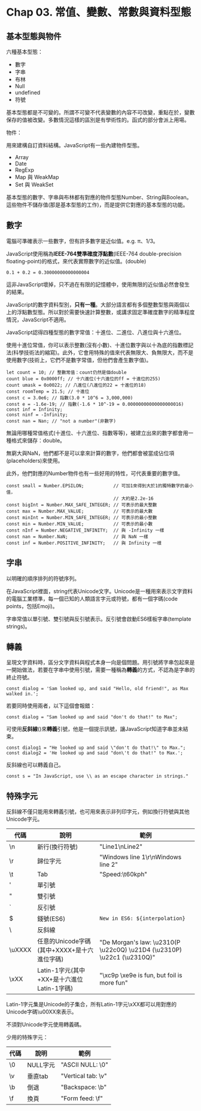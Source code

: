 # Chap 03. 常值、變數、常數與資料型態

## 基本型態與物件

六種基本型態：

- 數字
- 字串
- 布林
- Null
- undefined
- 符號

基本型態都是不可變的。所謂不可變不代表變數的內容不可改變，重點在於，變數保存的值被改變。多數情況這樣的區別是有學術性的。函式的部分會派上用場。

物件：

用來建構自訂資料結構。JavaScript有一些內建物件型態。

- Array
- Date
- RegExp
- Map 與 WeakMap
- Set 與 WeakSet

基本型態的數字、字串與布林都有對應的物件型態Number、String與Boolean。這些物件不儲存值(那是基本型態的工作)，而是提供它對應的基本型態的功能。

## 數字

電腦可準確表示一些數字，但有許多數字是近似值。e.g. π、1/3。

JavaScript使用稱為**IEEE-764雙準確度浮點數**(IEEE-764 double-precision floating-point)的格式，來代表實際數字的近似值。(double)

```
0.1 + 0.2 = 0.30000000000000004
```

這非JavaScript壞掉，只不過在有限的記憶體中，使用無限的近似值必然會發生的結果。

JavaScript的數字資料型別，**只有一種**。大部分語言都有多個整數型態與兩個以上的浮點數型態。所以對於需要快速計算整數，或講求固定準確度數字的精準程度情況，JavaScript不適用。

JavaScript認得四種型態的數字常值：十進位、二進位、八進位與十六進位。

使用十進位常值，你可以表示整數(沒有小數)、十進位數字與以十為底的指數標記法(科學技術法的縮寫)。此外，它會用特殊的值來代表無限大、負無限大，而不是使用數字(技術上，它們不是數字常值，但他們會產生數字值)。

```
let count = 10; // 整數常值：count仍然是個double
count blue = 0x0000ff; // 十六進位(十六進位的ff = 十進位的255)
count umask = 0o0022; // 八進位(八進位的22 = 十進位的18)
const roomTemp = 21.5; // 十進位
const c = 3.0e6; // 指數(3.0 * 10^6 = 3,000,000)
const e = -1.6e-19; // 指數(-1.6 * 10^-19 = 0.00000000000000000016)
const inf = Infinity;
const ninf = -Infinity;
const nan = Nan; // "not a number"(非數字)
```

無論用哪種常值格式(十進位、十六進位、指數等等)，被建立出來的數字都會用一種格式來儲存：double。

無窮大與NaN，他們都不是可以拿來計算的數字，他們都會被當成佔位項(placeholders)來使用。

此外，他們對應的Number物件也有一些好用的特性，可代表重要的數字值。

```
const small = Number.EPSILON;           // 可加1來得到大於1的獨特數字的最小值，
                                        // 大約是2.2e-16
const bigInt = Number.MAX_SAFE_INTEGER; // 可表示的最大整數
const max = Number.MAX_VALUE;           // 可表示的最大數
const minInt = Number.MIN_SAFE_INTEGER; // 可表示的最小整數
const min = Number.MIN_VALUE;           // 可表示的最小數
const nInf = Number.NEGATIVE_INFINITY;  // 與 -Infinity 一樣
const nan = Number.NaN;                 // 與 NaN 一樣
const inf = Number.POSITIVE_INFINITY;   // 與 Infinity 一樣
```

## 字串

以明確的順序排列的符號序列。

在JavaScript裡面，string代表Unicode文字。Unicode是一種用來表示文字資料的電腦工業標準，每一個已知的人類語言字元或符號，都有一個字碼(code points，包括Emoji)。

字串常值以單引號、雙引號與反引號表示。反引號會啟動ES6樣板字串(template strings)。

## 轉義

呈現文字資料時，區分文字資料與程式本身一向是個問題。用引號將字串包起來是一開始做法，若要在字串中使用引號，需要一種稱為**轉義**的方式，不認為是字串的終止符號。

```
const dialog = 'Sam looked up, and said "Hello, old friend!", as Max walked in.';
```

若要同時使用兩者，以下這個會報錯：

```
const dialog = "Sam looked up and said "don't do that!" to Max";
```

可使用**反斜線**(\)來**轉義**引號，他是一個提示訊號，讓JavaScript知道字串並未結束。

```
const dialog1 = "He looked up and said \"don't do that!\" to Max.";
const dialog2 = 'He looked up and said "don\'t do that!" to Max.';
```

反斜線也可以轉義自己。

```
const s = "In JavaScript, use \\ as an escape character in strings."
```

## 特殊字元

反斜線不僅只能用來轉義引號，也可用來表示非列印字元，例如換行符號與其他Unicode字元。

| 代碼   | 說明                                        | 範例                                                                   |
|--------|---------------------------------------------|------------------------------------------------------------------------|
| \n     | 新行(換行符號)                              | "Line1\nLine2"                                                         |
| \r     | 歸位字元                                    | "Windows line 1\r\nWindows line 2"                                     |
| \t     | Tab                                         | "Speed:\t60kph"                                                        |
| \'     | 單引號                                      |                                                                        |
| \"     | 雙引號                                      |                                                                        |
| \`     | 反引號                                      |                                                                        |
| \$     | 錢號(ES6)                                   | `New in ES6: ${interpolation}`                                         |
| \\     | 反斜線                                      |                                                                        |
| \uXXXX | 任意的Unicode字碼(其中+XXXX+是十六進位字碼) | "De Morgan's law: \u2310(P \u22c0Q) \u21D4 (\u2310P) \u22c1 (\u2310Q)" |
| \xXX   | Latin-1字元(其中+XX+是十六進位Latin-1字碼)  | "\xc9p \xe9e is fun, but foil is more fun"                             |


Latin-1字元集是Unicode的子集合，所有Latin-1字元\xXX都可以用對應的Unicode字碼\u00XX來表示。

不須對Unicode字元使用轉義碼。

少用的特殊字元：

| 代碼 | 說明     | 範例               |
|------|----------|--------------------|
| \0   | NULL字元 | "ASCII NULL: \0"   |
| \v   | 垂直tab  | "Vertical tab: \v" |
| \b   | 倒退     | "Backspace: \b"    |
| \f   | 換頁     | "Form feed: \f"    |